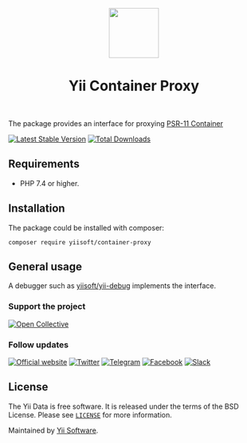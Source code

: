 <p align="center">
    <a href="https://github.com/yiisoft" target="_blank">
        <img src="https://yiisoft.github.io/docs/images/yii_logo.svg" height="100px">
    </a>
    <h1 align="center">Yii Container Proxy</h1>
    <br>
</p>

The package provides an interface for proxying [PSR-11 Container](https://www.php-fig.org/psr/psr-11)

[![Latest Stable Version](https://poser.pugx.org/yiisoft/container-proxy/v/stable.png)](https://packagist.org/packages/yiisoft/container-proxy)
[![Total Downloads](https://poser.pugx.org/yiisoft/container-proxy/downloads.png)](https://packagist.org/packages/yiisoft/container-proxy)

## Requirements

- PHP 7.4 or higher.

## Installation

The package could be installed with composer:

```shell
composer require yiisoft/container-proxy
```

## General usage

A debugger such as [yiisoft/yii-debug](https://github.com/yiisoft/yii-debug/) implements the interface.

### Support the project

[![Open Collective](https://img.shields.io/badge/Open%20Collective-sponsor-7eadf1?logo=open%20collective&logoColor=7eadf1&labelColor=555555)](https://opencollective.com/yiisoft)

### Follow updates

[![Official website](https://img.shields.io/badge/Powered_by-Yii_Framework-green.svg?style=flat)](https://www.yiiframework.com/)
[![Twitter](https://img.shields.io/badge/twitter-follow-1DA1F2?logo=twitter&logoColor=1DA1F2&labelColor=555555?style=flat)](https://twitter.com/yiiframework)
[![Telegram](https://img.shields.io/badge/telegram-join-1DA1F2?style=flat&logo=telegram)](https://t.me/yii3en)
[![Facebook](https://img.shields.io/badge/facebook-join-1DA1F2?style=flat&logo=facebook&logoColor=ffffff)](https://www.facebook.com/groups/yiitalk)
[![Slack](https://img.shields.io/badge/slack-join-1DA1F2?style=flat&logo=slack)](https://yiiframework.com/go/slack)

## License

The Yii Data is free software. It is released under the terms of the BSD License.
Please see [`LICENSE`](./LICENSE.md) for more information.

Maintained by [Yii Software](https://www.yiiframework.com/).
